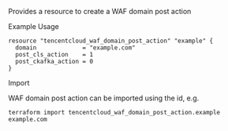 Provides a resource to create a WAF domain post action

Example Usage

```hcl
resource "tencentcloud_waf_domain_post_action" "example" {
  domain             = "example.com"
  post_cls_action    = 1
  post_ckafka_action = 0
}
```

Import

WAF domain post action can be imported using the id, e.g.

```
terraform import tencentcloud_waf_domain_post_action.example example.com
```
